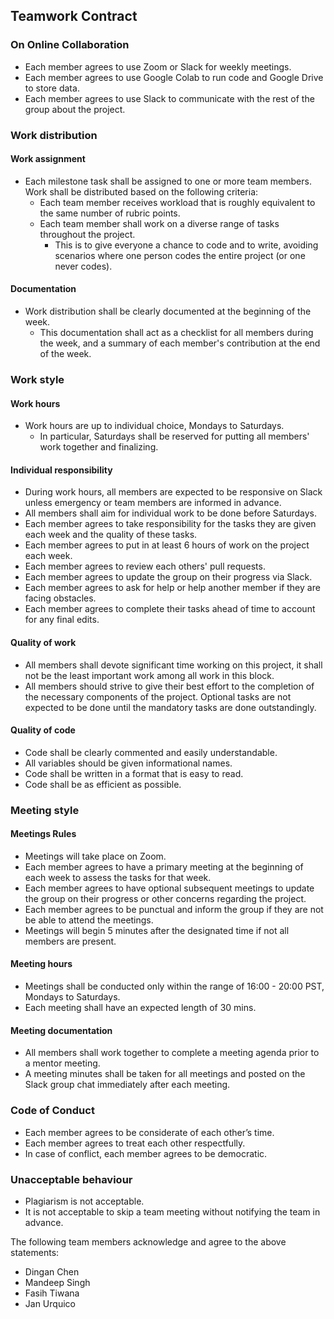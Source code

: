 ## Teamwork Contract

### On Online Collaboration
- Each member agrees to use Zoom or Slack for weekly meetings.
- Each member agrees to use Google Colab to run code and Google Drive to store data.
- Each member agrees to use Slack to communicate with the rest of the group about the project.

### Work distribution

#### Work assignment

- Each milestone task shall be assigned to one or more team members. Work shall be distributed based on the following criteria: 
    - Each team member receives workload that is roughly equivalent to the same number of rubric points.        
    - Each team member shall work on a diverse range of tasks throughout the project.
        - This is to give everyone a chance to code and to write, avoiding scenarios where one person codes the entire project (or one never codes).

#### Documentation
- Work distribution shall be clearly documented at the beginning of the week.
    - This documentation shall act as a checklist for all members during the week, and a summary of each member's contribution at the end of the week.
    
### Work style

#### Work hours

- Work hours are up to individual choice, Mondays to Saturdays.
    -  In particular, Saturdays shall be reserved for putting all members' work together and finalizing.
    
#### Individual responsibility

- During work hours, all members are expected to be responsive on Slack unless emergency or team members are informed in advance.
- All members shall aim for individual work to be done before Saturdays.
- Each member agrees to take responsibility for the tasks they are given each week and the quality of these tasks.
- Each member agrees to put in at least 6 hours of work on the project each week.
- Each member agrees to review each others' pull requests.
- Each member agrees to update the group on their progress via Slack.
- Each member agrees to ask for help or help another member if they are facing obstacles.
- Each member agrees to complete their tasks ahead of time to account for any final edits.


#### Quality of work

- All members shall devote significant time working on this project, it shall not be the least important work among all work in this block.
- All members should strive to give their best effort to the completion of the necessary components of the project. Optional tasks are not expected to be done until the mandatory tasks are done outstandingly.

#### Quality of code

- Code shall be clearly commented and easily understandable.
- All variables should be given informational names.
- Code shall be written in a format that is easy to read.
- Code shall be as efficient as possible.

### Meeting style

#### Meetings Rules
- Meetings will take place on Zoom.
- Each member agrees to have a primary meeting at the beginning of each week to assess the tasks for that week.
- Each member agrees to have optional subsequent meetings to update the group on their progress or other concerns regarding the project.
- Each member agrees to be punctual and inform the group if they are not be able to attend the meetings.
- Meetings will begin 5 minutes after the designated time if not all members are present.


#### Meeting hours

- Meetings shall be conducted only within the range of 16:00 - 20:00 PST, Mondays to Saturdays.
- Each meeting shall have an expected length of 30 mins.

#### Meeting documentation

- All members shall work together to complete a meeting agenda prior to a mentor meeting.
- A meeting minutes shall be taken for all meetings and posted on the Slack group chat immediately after each meeting.

### Code of Conduct
- Each member agrees to be considerate of each other’s time.
- Each member agrees to treat each other respectfully.
- In case of conflict, each member agrees to be democratic.

### Unacceptable behaviour

- Plagiarism is not acceptable.
- It is not acceptable to skip a team meeting without notifying the team in advance.
    
The following team members acknowledge and agree to the above statements:
- Dingan Chen
- Mandeep Singh
- Fasih Tiwana
- Jan Urquico
